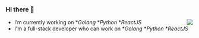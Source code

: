 ### Hi there 👋
<a href="#">
<img align="right" src="https://github-readme-stats.vercel.app/api?username=thucth-qt&count_private=true&show_icons=true&hide_border=true&icon_color=586069&title_color=a0a9af">
</a>

- I’m currently working on **Golang* **Python* **ReactJS*
- I'm a full-stack developer who can work on  **Golang* **Python* **ReactJS*

